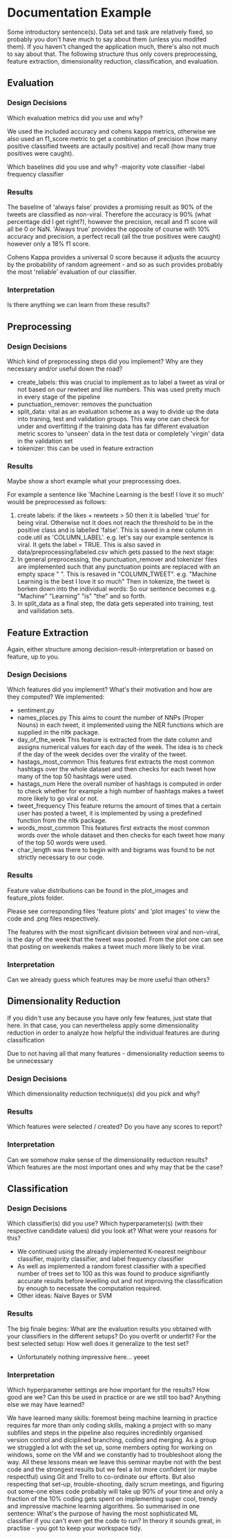 # Documentation Example

Some introductory sentence(s). Data set and task are relatively fixed, so 
probably you don't have much to say about them (unless you modifed them).
If you haven't changed the application much, there's also not much to say about
that.
The following structure thus only covers preprocessing, feature extraction,
dimensionality reduction, classification, and evaluation.

## Evaluation

### Design Decisions

Which evaluation metrics did you use and why? 

We used the included accuracy and cohens kappa metrics, otherwise we also used an f1_score metric 
to get a combination of precision (how many positive classified tweets are actaully positive)
and recall (how many true positives were caught).

Which baselines did you use and why?
-majority vote classifier
-label frequency classifier



### Results

The baseline of 'always false' provides a promising result as 90% of the tweets are classified as non-viral.
Therefore the accuracy is 90% (what percentage did I get right?), however the precision, recall and 
f1 score will all be 0 or NaN. 
'Always true' provides the opposite of course with 10% accuracy and precision, a perfect recall
(all the true positives were caught) however only a 18% f1 score. 

Cohens Kappa provides a universal 0 score because it adjusts the acuurcy by the probability of random
agreement - and so as such provides probably the most 'reliable' evaluation of our classifier. 


### Interpretation

Is there anything we can learn from these results?

## Preprocessing


### Design Decisions

Which kind of preprocessing steps did you implement? Why are they necessary
and/or useful down the road?

- create_labels: this was crucial to implement as to label a tweet as viral or not based on our rewteet
and like numbers. This was used pretty much in every stage of the pipeline
- punctuation_remover: removes the punctuation
- split_data: vital as an evaluation scheme as a way to divide up the data into traning, test and 
validation groups. This way one can check for under and overfitting if the training data has far different 
evaluation metric scores to 'unseen' data in the test data or completely 'virgin' data in the validation
set
- tokenizer: this can be used in feature extraction 



### Results

Maybe show a short example what your preprocessing does.

For example a sentence like 'Machine Learning is the best! I love it so much' would be preprocessed as follows: 
1. create labels: if the likes + rewteets > 50 then it is labelled 'true' for being viral. Otherwise not it does not reach
the threshold to be in the positive class and is labelled 'false'. This is saved in a new column in code.util as 'COLUMN_LABEL'.
e.g. let's say our example sentence is viral. It gets the label = TRUE. This is also saved in data/preprocessing/labeled.csv
which gets passed to the next stage:
2. In general preprocessing, the punctuation_remover and tokenizer files are implemented such that any punctuation points are 
replaced with an empty space " ". This is resaved in "COLUMN_TWEET". 
e.g. "Machine Learning is the best I love it so much"
Then in tokenize, the tweet is borken down into the individual words:
So our sentence becomes e.g. "Machine" "Learning" "is" "the" and so forth. 
3. In split_data as a final step, the data gets seperated into training, test and vailidation sets. 


## Feature Extraction

Again, either structure among decision-result-interpretation or based on feature,
up to you.

### Design Decisions

Which features did you implement? What's their motivation and how are they computed?
We implemented: 
- sentiment.py
- names_places.py 
        This aims to count the number of NNPs (Proper Nouns) in each tweet, it implemented using the NER 
        functions which are supplied in the nltk package.
- day_of_the_week
        This feature is extracted from the date column and assigns numerical values for each day of the week. The idea is to
        check if the day of the week decides over the virality of the tweet.
- hastags_most_common
        This features first extracts the most common hashtags over the whole dataset and then checks for each tweet how many
        of the top 50 hashtags were used.
- hastags_num
        Here the overall number of hashtags is computed in order to check whether for example a high number of hashtags makes
        a tweet more likely to go viral or not.
- tweet_frequency
        This feature returns the amount of times that a certain user has posted a tweet, it is implemented by using a 
        predefined function from the nltk package.
- words_most_common
        This features first extracts the most common words over the whole dataset and then checks for each tweet how many
        of the top 50 words were used.
- char_length was there to begin with and bigrams was found to be not strictly necessary to our code. 

### Results

Feature value distributions can be found in the plot_images and feature_plots folder.

Please see corresponding files 'feature plots' and 'plot images' to view the code and .png files respectively. 

The features with the most significant division between viral and non-viral, is the day of the week that 
the tweet was posted. From the plot one can see that posting on weekends makes a tweet much more likely to be viral.

### Interpretation

Can we already guess which features may be more useful than others?

## Dimensionality Reduction

If you didn't use any because you have only few features, just state that here.
In that case, you can nevertheless apply some dimensionality reduction in order
to analyze how helpful the individual features are during classification

Due to not having all that many features  - dimensionality reduction seems to be unnecessary

### Design Decisions

Which dimensionality reduction technique(s) did you pick and why?

### Results

Which features were selected / created? Do you have any scores to report?

### Interpretation

Can we somehow make sense of the dimensionality reduction results?
Which features are the most important ones and why may that be the case?

## Classification

### Design Decisions

Which classifier(s) did you use? Which hyperparameter(s) (with their respective
candidate values) did you look at? What were your reasons for this?

- We continued using the already implemented K-nearest neighbour classifier, majority classifier, 
and label frequency classifier
- As well as implemented a random forest classifier with a specified number of trees set to 100 as
this was found to produce signifiantly accurate results before levelling out and not improving the 
classification by enough to necessate the computation required.
- Other ideas: Naive Bayes or SVM


### Results

The big finale begins: What are the evaluation results you obtained with your
classifiers in the different setups? Do you overfit or underfit? For the best
selected setup: How well does it generalize to the test set?

- Unfortunately nothing impressive here... yeeet 

### Interpretation

Which hyperparameter settings are how important for the results?
How good are we? Can this be used in practice or are we still too bad?
Anything else we may have learned?

We have learned many skills: foremost being machine learning in practice requires
far more than only coding skills, making a project with so many subfiles and steps 
in the pipeline also requires incredinbly organised version control and diciplined 
branching, coding and merging. As a group we struggled a lot with the set up, some 
members opting for working on windows, some on the VM and we constantly had to 
troubleshoot along the way. All these lessons mean we leave this seminar maybe not
with the best code and the strongest results but we feel a lot more confident 
(or maybe respectful) using Git and Trello to co-ordinate our efforts. But also 
respecting that set-up, trouble-shooting, daily scrum meetings, and figuring out
some-one elses code probably will take up 90% of your time and only a fraction of the 10% 
coding gets spent on implementing super cool, trendy and impressive machine learning algorithms.
So summarised in one sentence: What's the purpose of having the most sophisticated ML classifier
if you can't even get the code to run? In theory it sounds great, in practise - you got to
keep your workspace tidy. 